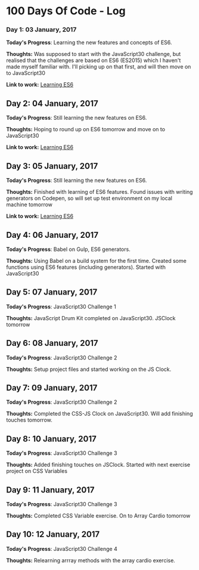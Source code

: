 # 100 Days Of Code - Log

### Day 1:  03 January, 2017 

**Today's Progress**: Learning the new features and concepts of ES6.

**Thoughts:** Was supposed to start with the JavaScript30 challenge, but realised that the challenges are based on ES6 (ES2015) which I haven't made myself familiar with. I'll picking up on that first, and will then move on to JavaScript30

**Link to work:** [Learning ES6](http://codepen.io/UgoHarry/pen/ygLBWw)

## Day 2:  04 January, 2017 

**Today's Progress**: Still learning the new features on ES6.

**Thoughts:** Hoping to round up on ES6 tomorrow and move on to JavaScript30

**Link to work:** [Learning ES6](http://codepen.io/UgoHarry/pen/ygLBWw)

## Day 3:  05 January, 2017 

**Today's Progress**: Still learning the new features on ES6.

**Thoughts:** Finished with learning of ES6 features. Found issues with writing generators on Codepen, so will set up test environment on my local machine tomorrow

**Link to work:** [Learning ES6](http://codepen.io/UgoHarry/pen/ygLBWw)

## Day 4:  06 January, 2017 

**Today's Progress**: Babel on Gulp, ES6 generators.

**Thoughts:** Using Babel on a build system for the first time. Created some functions using ES6 features (including generators). Started with JavaScript30 

## Day 5:  07 January, 2017 

**Today's Progress**: JavaScript30 Challenge 1

**Thoughts:** JavaScript Drum Kit completed on JavaScript30. JSClock tomorrow

## Day 6:  08 January, 2017 

**Today's Progress**: JavaScript30 Challenge 2

**Thoughts:** Setup project files and started working on the JS Clock.

## Day 7:  09 January, 2017 

**Today's Progress**: JavaScript30 Challenge 2

**Thoughts:** Completed the CSS-JS Clock on JavaScript30. Will add finishing touches tomorrow.

## Day 8:  10 January, 2017 

**Today's Progress**: JavaScript30 Challenge 3

**Thoughts:** Added finishing touches on JSClock. Started with next exercise project on CSS Variables

## Day 9:  11 January, 2017 

**Today's Progress**: JavaScript30 Challenge 3

**Thoughts:** Completed CSS Variable exercise. On to Array Cardio tomorrow 

## Day 10:  12 January, 2017 

**Today's Progress**: JavaScript30 Challenge 4

**Thoughts:** Relearning arrray methods with the array cardio exercise. 
